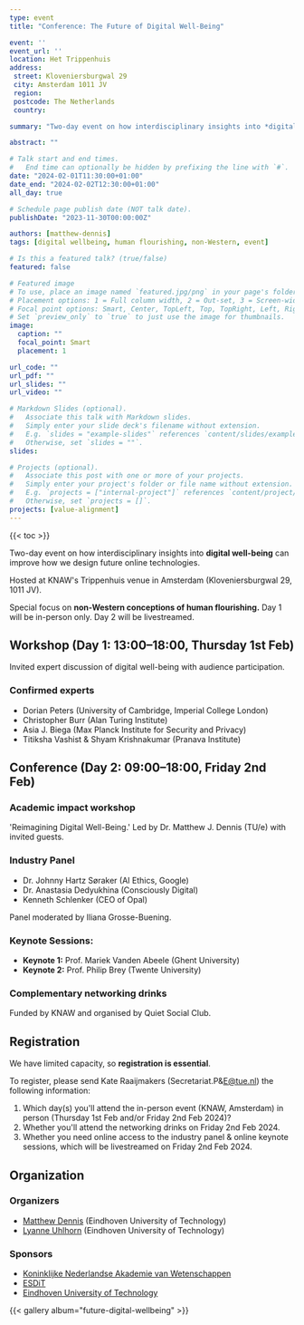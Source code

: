 ```yaml
---
type: event
title: "Conference: The Future of Digital Well-Being"

event: ''
event_url: ''
location: Het Trippenhuis
address:
 street: Kloveniersburgwal 29
 city: Amsterdam 1011 JV
 region: 
 postcode: The Netherlands
 country:

summary: "Two-day event on how interdisciplinary insights into *digital well-being* can improve how we design future online technologies."

abstract: ""

# Talk start and end times.
#   End time can optionally be hidden by prefixing the line with `#`.
date: "2024-02-01T11:30:00+01:00"
date_end: "2024-02-02T12:30:00+01:00"
all_day: true

# Schedule page publish date (NOT talk date).
publishDate: "2023-11-30T00:00:00Z"

authors: [matthew-dennis]
tags: [digital wellbeing, human flourishing, non-Western, event]

# Is this a featured talk? (true/false)
featured: false

# Featured image
# To use, place an image named `featured.jpg/png` in your page's folder.
# Placement options: 1 = Full column width, 2 = Out-set, 3 = Screen-width
# Focal point options: Smart, Center, TopLeft, Top, TopRight, Left, Right, BottomLeft, Bottom, BottomRight
# Set `preview_only` to `true` to just use the image for thumbnails.
image:
  caption: ""
  focal_point: Smart
  placement: 1

url_code: ""
url_pdf: ""
url_slides: ""
url_video: ""

# Markdown Slides (optional).
#   Associate this talk with Markdown slides.
#   Simply enter your slide deck's filename without extension.
#   E.g. `slides = "example-slides"` references `content/slides/example-slides.md`.
#   Otherwise, set `slides = ""`.
slides:

# Projects (optional).
#   Associate this post with one or more of your projects.
#   Simply enter your project's folder or file name without extension.
#   E.g. `projects = ["internal-project"]` references `content/project/deep-learning/index.md`.
#   Otherwise, set `projects = []`.
projects: [value-alignment]
---
```


{{< toc >}}


Two-day event on how interdisciplinary insights into **digital well-being** can improve how we design future online technologies.

Hosted at KNAW's Trippenhuis venue in Amsterdam (Kloveniersburgwal 29, 1011 JV). 

Special focus on **non-Western conceptions of human flourishing.** Day 1 will be in-person only. Day 2 will be livestreamed.

## Workshop (Day 1: 13:00–18:00, Thursday 1st Feb)

Invited expert discussion of digital well-being with audience participation. 

### Confirmed experts

- Dorian Peters (University of Cambridge, Imperial College London)
- Christopher Burr (Alan Turing Institute)
- Asia J. Biega (Max Planck Institute for Security and Privacy)
- Titiksha Vashist & Shyam Krishnakumar (Pranava Institute)

## Conference (Day 2: 09:00–18:00, Friday 2nd Feb)

### Academic impact workshop

 'Reimagining Digital Well-Being.' Led by Dr. Matthew J. Dennis (TU/e) with invited guests. 

### Industry Panel

- Dr. Johnny Hartz Søraker (AI Ethics, Google)
- Dr. Anastasia Dedyukhina (Consciously Digital)
- Kenneth Schlenker (CEO of Opal)

Panel moderated by Iliana Grosse-Buening. 

### Keynote Sessions:

- **Keynote 1:** Prof. Mariek Vanden Abeele (Ghent University)
- **Keynote 2:** Prof. Philip Brey (Twente University)

### Complementary networking drinks

Funded by KNAW and organised by Quiet Social Club. 

## Registration

We have limited capacity, so **registration is essential**.

To register, please send Kate Raaijmakers (Secretariat.P&E@tue.nl) the following information:

1. Which day(s) you'll attend the in-person event (KNAW, Amsterdam) in person (Thursday 1st Feb and/or Friday 2nd Feb 2024)?
2. Whether you'll attend the networking drinks on Friday 2nd Feb 2024.
3. Whether you need online access to the industry panel & online keynote sessions, which will be livestreamed on Friday 2nd Feb 2024.

## Organization

### Organizers

- [Matthew Dennis](https://www.matthewjamesdennis.com) (Eindhoven University of Technology)
- [Lyanne Uhlhorn](https://research.tue.nl/en/persons/lyanne-uhlhorn) (Eindhoven University of Technology)

### Sponsors

- [Koninklijke Nederlandse Akademie van Wetenschappen](https://www.knaw.nl/en)
- [ESDiT](https://www.esdit.nl)
- [Eindhoven University of Technology](https://www.tue.nl/en/)

{{< gallery album="future-digital-wellbeing" >}}